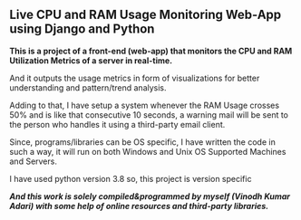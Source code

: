 ## Live CPU and RAM Usage Monitoring Web-App using Django and Python

**This is a project of a front-end (web-app) that monitors the CPU and RAM Utilization Metrics of a server in real-time.**

And it outputs the usage metrics in form of visualizations for better understanding and pattern/trend analysis. 

Adding to that, I have setup a system whenever the RAM Usage crosses 50% and is like that consecutive 10 seconds, a warning mail will be sent to the person who handles it using a third-party email client.

Since, programs/libraries can be OS specific, I have written the code in such a way, it will run on both Windows and Unix OS Supported Machines and Servers.

I have used python version 3.8 so, this project is version specific

***And this work is solely compiled&programmed by myself (Vinodh Kumar Adari) with some help of online resources and third-party libraries.***
